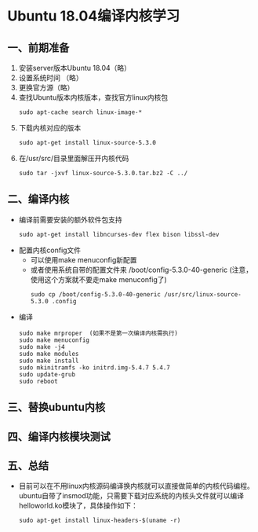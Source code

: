 # Ubuntu 18.04编译内核学习

## 一、前期准备
1. 安装server版本Ubuntu 18.04（略）
2. 设置系统时间 （略）
3. 更换官方源（略）
4. 查找Ubuntu版本内核版本，查找官方linux内核包 
    ```
    sudo apt-cache search linux-image-*
    ```
5. 下载内核对应的版本
    ```
    sudo apt-get install linux-source-5.3.0
    ```
6. 在/usr/src/目录里面解压开内核代码
    ```
    sudo tar -jxvf linux-source-5.3.0.tar.bz2 -C ../
    ```
## 二、编译内核
- 编译前需要安装的额外软件包支持
    ```
    sudo apt-get install libncurses-dev flex bison libssl-dev
    ```
- 配置内核config文件
    - 可以使用make menuconfig新配置
    - 或者使用系统自带的配置文件来 /boot/config-5.3.0-40-generic (注意，使用这个方案就不要走make menuconfig了)
        ```
        sudo cp /boot/config-5.3.0-40-generic /usr/src/linux-source-5.3.0 .config
        ```
- 编译
    ```
    sudo make mrproper  (如果不是第一次编译内核需执行)
    sudo make menuconfig
    sudo make -j4
    sudo make modules
    sudo make install
    sudo mkinitramfs -ko initrd.img-5.4.7 5.4.7
    sudo update-grub
    sudo reboot
    ```

## 三、替换ubuntu内核

## 四、编译内核模块测试

## 五、总结
- 目前可以在不用linux内核源码编译换内核就可以直接做简单的内核代码编程。ubuntu自带了insmod功能，只需要下载对应系统的内核头文件就可以编译helloworld.ko模块了，具体操作如下：
    ```
    sudo apt-get install linux-headers-$(uname -r)
    ```

